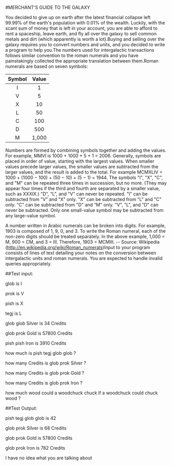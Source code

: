 #MERCHANT'S GUIDE TO THE GALAXY 

You decided to give up on earth after the latest financial collapse left 99.99% of the earth's population with 0.01% of the wealth. Luckily, with the scant sum of money that is left in your account, you are able to afford to rent a spaceship, leave earth, and fly all over the galaxy to sell common metals and dirt (which apparently is worth a lot).Buying and selling over the galaxy requires you to convert numbers and units, and you decided to write a program to help you.The numbers used for intergalactic transactions follows similar convention to the roman numerals and you have painstakingly collected the appropriate translation between them.Roman numerals are based on seven symbols: 

|Symbol	| Value |
|:-------------:|:-------------:|
|I|1|
|V|5|
|X|	10|
|L|	50|
|C|	100|
|D |500|
|M |1,000|
 
Numbers are formed by combining symbols together and adding the values. For example, MMVI is 1000 + 1000 + 5 + 1 = 2006. Generally, symbols are placed in order of value, starting with the largest values. When smaller values precede larger values, the smaller values are subtracted from the larger values, and the result is added to the total. For example MCMXLIV = 1000 + (1000 − 100) + (50 − 10) + (5 − 1) = 1944. 
The symbols "I", "X", "C", and "M" can be repeated three times in succession, but no more. (They may appear four times if the third and fourth are separated by a smaller value, such as XXXIX.) "D", "L", and "V" can never be repeated. 
"I" can be subtracted from "V" and "X" only. "X" can be subtracted from "L" and "C" only. "C" can be subtracted from "D" and "M" only. "V", "L", and "D" can never be subtracted. 
Only one small-value symbol may be subtracted from any large-value symbol. 

A number written in Arabic numerals can be broken into digits. For example, 1903 is composed of 1, 9, 0, and 3. To write the Roman numeral, each of the non-zero digits should be treated separately. In the above example, 1,000 = M, 900 = CM, and 3 = III. Therefore, 1903 = MCMIII. 
-- Source: Wikipedia (http://en.wikipedia.org/wiki/Roman_numerals)Input to your program consists of lines of text detailing your notes on the conversion between intergalactic units and roman numerals. You are expected to handle invalid queries appropriately. 

##Test input:
    
glob is I
 
prok is V
 
pish is X
 
tegj is L
 
glob glob Silver is 34 Credits
 
glob prok Gold is 57800 Credits
 
pish pish Iron is 3910 Credits
 
how much is pish tegj glob glob ?
 
how many Credits is glob prok Silver ?
 
how many Credits is glob prok Gold ?
 
how many Credits is glob prok Iron ?
 
how much wood could a woodchuck chuck if a woodchuck could chuck wood ?
 


##Test Output: 
 
pish tegj glob glob is 42
 
glob prok Silver is 68 Credits
 
glob prok Gold is 57800 Credits
 
glob prok Iron is 782 Credits
 
I have no idea what you are talking about
